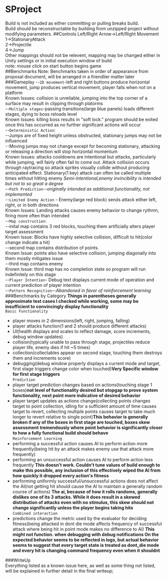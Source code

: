 # SProject
Build is not included as either committing or pulling breaks build.  
Build should be reconstructable by building from unzipped project without modifying parameters.
##Controls
Left/Right Arrow->Left/Right Movement  
1->StationaryAttack  
2->Projectile  
4->Jump  
Other mappings should not be relevent, mapping may be changed either in Unity settings or in initial execution window of build  
note: mouse click on start button begins game  
##Benchmarks
Note: Benchmarks taken in order of appearance from proposal document, will be arranged in a friendlier matter later
###Gameplay
--`2D movement`-left and right buttons produce horizontal movement, jump produces vertical movement, player falls when not on a platform  
Known Issues: collision is unreliable, jumping into the top corner of a surface may result in clipping through platorms  
--`Multiple stages`-passing transitions(large blue panels) loads different stages, dying to boss reloads level  
Known Issues: killing boss results in "soft lock." program should be exited once this has occurred as no further significant actions will occur  
--`Deterministic Action`:  
 --Jumps are of fixed height unless obstructed, stationary jumps may not be influenced  
 --Moving jumps may not change except for becoming stationary, attacking or releasing a direction will stop horizontal momentum  
Known Issues: attacks cooldowns are intentional but attacks, particularly while jumping, will fairly often fail to come out. Attack collision occurs through raytracing so attack sprites visually collide without producing anticipated effect. Stationary(1 key) attack can often be called multiple times without hitting enemy _Semi-intentional,enemy invincibility is intended but not to so great a degree_  
--`Path Prediction`--_originally intended as additional functionality, not implemented_  
--`Limited Enemy Action` - Enemy(large red block) sends attack either left, right, or in both directions  
Known Issues: Landing attacks causes enemy behavior to change rythmn, firing more often than intended  
--`Map construction`:  
 --inital map contains 3 red blocks, touching them artificially alters player target assessment  
Known Issue: Blocks have highly selective collision, difficult to hit(color change indicate a hit)  
 --second map contains distribution of points.  
Known Issue: points also have selective collision, jumping diagonally into them mostly mitigates issue  
 --third map contains enemy  
Known Issue: third map has no completion state so program will run indefinitely on this stage  
--`Player Intention`- Debug text displays current mode of operation and current prediction of player intention  
--`Pattern Recognition`--_Abandoned in favor of reinforcement learning_  
###Benchmarks by Category
__Things in parentheses generally approximate test cases I checked while working, some may be insufficient to convincingly display functionality__  
`Basic Functionality`
* player moves in 2 dimensions(left, right, jumping, falling)
* player attacks function(1 and 2 should produce different attacks)
* UI(health displays and scales to reflect damage, score increments, debug window updates)
* collision(typically unable to pass through stage, projectiles reduce player life, enemy dies if hit ~5 times)
* collection(collectables appear on second stage, touching them destroys them and increments score)
* debugging(debug window properly displays a current mode and target, first stage triggers change color when touched)__Very Specific window for first stage triggers__  
`Prediction`
* player target prediction changes based on actions(touching stage 1 boxes)__not level of functionality desired but stopgap to prove system functionality, next point more indicative of desired behavior__
* player target updates as actions change(collecting points changes target to point collection, idling for a sufficient amount of time
causes target to revert, collecting multiple points causes target to take much longer to revert relative to single point)__This behavior is generally broken if any of the boxes in first stage are touched, boxes skew assessment tremendously where point behavior is significantly closer to how a fully functional build should behave__  
`Reinforcement Learning`
* performing a successful action causes AI to perform action more frequently(being hit by an attack makes enemy use that attack more frequently)
* performing an unsuccessful action causes AI to perform action less frequently __This doesn't work. Couldn't tune values of build enough to make this possible, any inclusion of this effectively wiped the AI from how quickly it dropped every action's fitness__
* performing uniformly successful/unsuccessful actions does not affect the AI(not getting hit should cause the AI to maintain a generally random course of actions) __The ai, because of how it rolls randoms, generally dislikes one of its 3 attacks. While it does result in a skewed distribution of attacks even with no stimulus, this skew should not change significantly unless the player begins taking hits__  
`Combined interaction`
* predictions change the metric used by the evaluator for deciding fitness(being attacked in dont die mode affects frequency of successful attack where being hit in point mode makes no difference to AI) __This might not function. when debugging with debug notifications On the expected behavior seems to be reflected in logs, but actual behavior seems to suggest that every target state is treated as dont_die mode and every hit is changing command frequency even when it shouldnt__  

###WriteUp  
Everything listed as a known issue here, as well as some thing not listed, will be explained in further detail in the final writeup;
